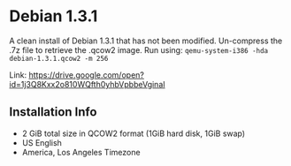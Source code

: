 # Debian 1.3.1
A clean install of Debian 1.3.1 that has not been modified. Un-compress the .7z file to retrieve the .qcow2 image. Run using: `qemu-system-i386 -hda debian-1.3.1.qcow2 -m 256`

Link: https://drive.google.com/open?id=1j3Q8Kxx2o810WQfth0yhbVpbbeVginaI

## Installation Info
- 2 GiB total size in QCOW2 format (1GiB hard disk, 1GiB swap)
- US English
- America, Los Angeles Timezone
